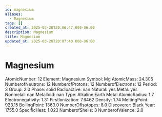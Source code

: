 ```yaml
---
id: magnesium
aliases:
  - Magnesium
tags: []
created_at: 2025-03-28T20:06:47.000-06:00
description: Magnesium
title: Magnesium
updated_at: 2025-03-28T20:07:40.000-06:00
---
```


# Magnesium
AtomicNumber: 12
Element: Magnesium
Symbol: Mg
AtomicMass: 24.305
NumberofNeutrons: 12
NumberofProtons: 12
NumberofElectrons: 12
Period: 3
Group: 2.0
Phase: solid
Radioactive: nan
Natural: yes
Metal: yes
Nonmetal: nan
Metalloid: nan
Type: Alkaline Earth Metal
AtomicRadius: 1.7
Electronegativity: 1.31
FirstIonization: 7.6462
Density: 1.74
MeltingPoint: 923.15
BoilingPoint: 1363.0
NumberOfIsotopes: 8.0
Discoverer: Black
Year: 1755.0
SpecificHeat: 1.023
NumberofShells: 3
NumberofValence: 2.0
